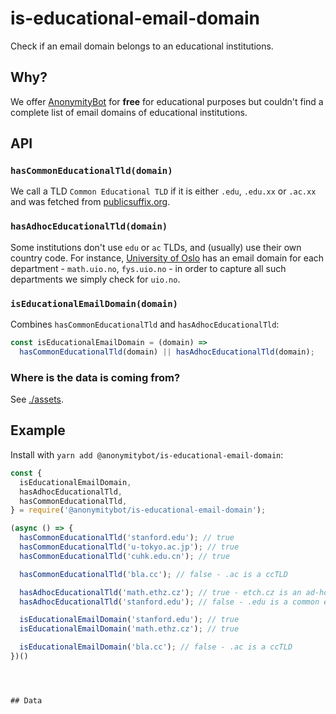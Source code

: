 # is-educational-email-domain

Check if an email domain belongs to an educational institutions.

## Why?

We offer [AnonymityBot](https://anonymitybot.com) for **free** for educational
purposes but couldn't find a complete list of email domains of educational institutions.

## API

### **`hasCommonEducationalTld(domain)`**

We call a TLD `Common Educational TLD` if it is either `.edu`, `.edu.xx` or
`.ac.xx` and was fetched from
[publicsuffix.org](ttps://publicsuffix.org/list/public_suffix_list.dat).

### **`hasAdhocEducationalTld(domain)`**

Some institutions don't use `edu` or `ac` TLDs, and (usually) use their own
country code. For instance, [University of Oslo](https://uio.no) has an email
domain for each department - `math.uio.no`, `fys.uio.no` - in order to capture
all such departments we simply check for `uio.no`.


### **`isEducationalEmailDomain(domain)`**

Combines `hasCommonEducationalTld` and `hasAdhocEducationalTld`:

```js
const isEducationalEmailDomain = (domain) =>
  hasCommonEducationalTld(domain) || hasAdhocEducationalTld(domain);
```

### Where is the data is coming from?

See [./assets]('./assets').

## Example

Install with `yarn add @anonymitybot/is-educational-email-domain`:

```js
const {
  isEducationalEmailDomain,
  hasAdhocEducationalTld,
  hasCommonEducationalTld,
} = require('@anonymitybot/is-educational-email-domain');

(async () => {
  hasCommonEducationalTld('stanford.edu'); // true
  hasCommonEducationalTld('u-tokyo.ac.jp'); // true
  hasCommonEducationalTld('cuhk.edu.cn'); // true

  hasCommonEducationalTld('bla.cc'); // false - .ac is a ccTLD

  hasAdhocEducationalTld('math.ethz.cz'); // true - etch.cz is an ad-hoc educational domain
  hasAdhocEducationalTld('stanford.edu'); // false - .edu is a common educational tld (but not an ad-hoc one)

  isEducationalEmailDomain('stanford.edu'); // true
  isEducationalEmailDomain('math.ethz.cz'); // true

  isEducationalEmailDomain('bla.cc'); // false - .ac is a ccTLD
})()




## Data
